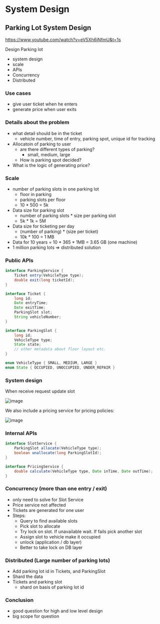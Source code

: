 # System Design

## Parking Lot System Design
https://www.youtube.com/watch?v=eV5Xh6jNfmU&t=1s

Design Parking lot
- system design
- scale
- APIs
- Concurrency
- Distributed

### Use cases
- give user ticket when he enters
- generate price when user exits

### Details about the problem
- what detail should be in the ticket
  - vehicle number, time of entry, parking spot, unique id for tracking
- Allocatoin of parking to user
  - are there different types of parking?
    - small, medium, large
  - How is parking spot decided?
- What is the logic of generating price?

### Scale
- number of parking slots in one parking lot
  - floor in parking
  - parking slots per floor
  - 10 * 500 = 5k
- Data size for parking slot
  - number of parking slots * size per parking slot
  - 5k * 1k = 5M
- Data size for ticketing per day
  - (number of parking) * (size per ticket)
  - 10k * 100 = 1 MB
- Data for 10 years = 10 * 365 * 1MB = 3.65 GB (one machine)
- 1 million parking lots => distributed solution

### Public APIs
```java
interface ParkingService {
    Ticket entry(VehicleType type);
    double exit(long ticketId);
}

interface Ticket {
    long id;
    Date entryTime;
    Date exitTime;
    ParkingSlot slot;
    String vehicleNumber;
}

interface ParkingSlot {
    long id;
    VehicleType type;
    State state;
    // other metadata about floor layout etc.
}

enum VehicleType { SMALL, MEDIUM, LARGE }
enum State { OCCUPIED, UNOCCUPIED, UNDER_REPAIR }
```

### System design
When receive request update slot

![image](https://user-images.githubusercontent.com/27693622/224696895-d6e93801-68b4-40c9-887f-6bb78da6065b.png)

We also include a pricing service for pricing policies:

![image](https://user-images.githubusercontent.com/27693622/224697763-062ba590-bf96-4623-bbbe-3541cabcc7df.png)


### Internal APIs
```java
interface SlotService {
    ParkingSlot allocate(VehicleType type);
    boolean unallocate(long ParkingSlotId);
}

interface PricingService {
    double calculate(VehicleType type, Date inTime, Date outTime);
}
```

### Concurrency (more than one entry / exit)
- only need to solve for Slot Service
- Price service not affected
- Tickets are generated for one user
- Steps:
  - Query to find available slots
  - Pick slot to allocate
  - Try lock on slot. If unavailable wait. If fails pick another slot
  - Assign slot to vehicle make it occupied
  - unlock (application / db layer)
  - Better to take lock on DB layer

### Distributed (Large number of parking lots)
- Add parking lot id in Tickets, and ParkingSlot
- Shard the data
- Tickets and parking slot
  - shard on basis of parking lot id

### Conclusion
- good question for high and low level design
- big scope for question



